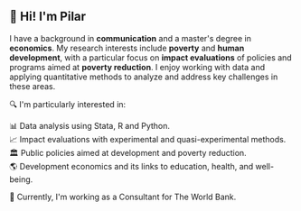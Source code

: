 ## 👋 Hi! I'm Pilar
I have a background in **communication** and a master's degree in **economics**. My research interests include **poverty** and **human development**, with a particular focus on **impact evaluations** of policies and programs aimed at **poverty reduction**. I enjoy working with data and applying quantitative methods to analyze and address key challenges in these areas.

🔍  I'm particularly interested in:

📊 Data analysis using Stata, R and Python.  
📈 Impact evaluations with experimental and quasi-experimental methods.  
🏛️ Public policies aimed at development and poverty reduction.  
🌎 Development economics and its links to education, health, and well-being.  

🚀 Currently, I'm working as a Consultant for The World Bank.

<!--
**hpilar/hpilar** is a ✨ _special_ ✨ repository because its `README.md` (this file) appears on your GitHub profile.

Here are some ideas to get you started:

- 🔭 I’m currently working on ...
- 🌱 I’m currently learning ...
- 👯 I’m looking to collaborate on ...
- 🤔 I’m looking for help with ...
- 💬 Ask me about ...
- 📫 How to reach me: ...
- 😄 Pronouns: ...
- ⚡ Fun fact: ...
-->
